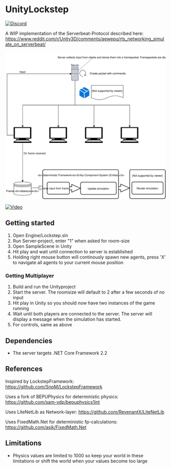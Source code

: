 # UnityLockstep

[![Discord](https://img.shields.io/discord/413156098993029120.svg)](https://discord.gg/F9hJhcX) 

A WIP implementation of the Serverbeat-Protocol described here: https://www.reddit.com/r/Unity3D/comments/aewepu/rts_networking_simulate_on_serverbeat/

![Overview](/Docs/Overview.svg "Overview")

[![Video](http://img.youtube.com/vi/fDrSTzMjxbQ/0.jpg)](https://youtu.be/fDrSTzMjxbQ "UnityLockstep")

## Getting started

1. Open Engine/Lockstep.sln
2. Run Server-project, enter "1" when asked for room-size
3. Open SampleScene in Unity
4. Hit play and wait until connection to server is established
5. Holding right mouse button will continously spawn new agents, press 'X' to navigate all agents to your current mouse position
   
### Getting Multiplayer

1. Build and run the Unityproject
2. Start the server. The roomsize will default to 2 after a few seconds of no input
3. Hit play in Unity so you should now have two instances of the game running
4. Wait until both players are connected to the server. The server will display a message when the simulation has started.
5. For controls, same as above

## Dependencies

- The server targets .NET Core Framework 2.2

## References

Inspired by LockstepFramework:
<https://github.com/SnpM/LockstepFramework>

Uses a fork of BEPUPhysics for deterministic physics:
<https://github.com/sam-vdp/bepuphysics1int> 

Uses LiteNetLib as Network-layer:
<https://github.com/RevenantX/LiteNetLib>

Uses FixedMath.Net for deterministic fp-calculations:
<https://github.com/asik/FixedMath.Net>

## Limitations

- Physics values are limited to 1000 so keep your world in these limitations or shift the world when your values become too large
